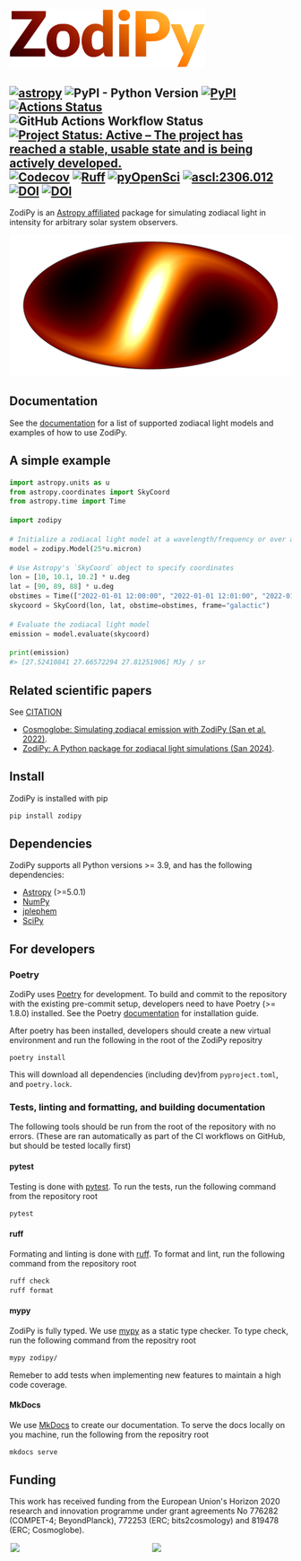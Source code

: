 
<img src="docs/img/zodipy_logo.png" width="350">

[![astropy](https://img.shields.io/badge/powered%20by-AstroPy-orange.svg)](http://www.astropy.org/)
![PyPI - Python Version](https://img.shields.io/pypi/pyversions/zodipy)
[![PyPI](https://img.shields.io/pypi/v/zodipy.svg?logo=python)](https://pypi.org/project/zodipy)
[![Actions Status](https://img.shields.io/github/actions/workflow/status/Cosmoglobe/Zodipy/tests.yml?branch=main&logo=github)](https://github.com/Cosmoglobe/Zodipy/actions)
![GitHub Actions Workflow Status](https://img.shields.io/github/actions/workflow/status/Cosmoglobe/zodipy/mkdocs-deploy.yml?branch=main&style=flat-square&logo=github&label=docs)
[![Project Status: Active – The project has reached a stable, usable state and is being actively developed.](https://img.shields.io/badge/repo_status-Active-success)](https://www.repostatus.org/#active)
[![Codecov](https://img.shields.io/codecov/c/github/Cosmoglobe/zodipy?token=VZP9L79EUJ&logo=codecov)](https://app.codecov.io/gh/Cosmoglobe/zodipy)
[![Ruff](https://img.shields.io/endpoint?url=https://raw.githubusercontent.com/astral-sh/ruff/main/assets/badge/v2.json)](https://github.com/astral-sh/ruff)
[![pyOpenSci](https://tinyurl.com/y22nb8up)](https://github.com/pyOpenSci/software-review/issues/161)
[![ascl:2306.012](https://img.shields.io/badge/ascl-2306.012-blue.svg?colorB=262255)](https://ascl.net/2306.012)
[![DOI](https://zenodo.org/badge/394929213.svg)](https://zenodo.org/doi/10.5281/zenodo.10999611)
[![DOI](https://joss.theoj.org/papers/10.21105/joss.06648/status.svg)](https://doi.org/10.21105/joss.06648)
---



ZodiPy is an [Astropy affiliated](https://www.astropy.org/affiliated/#affiliated-package-list) package for simulating zodiacal light in intensity for arbitrary solar system observers.

![plot](docs/img/zodipy_map.png)


## Documentation
See the [documentation](https://cosmoglobe.github.io/zodipy/) for a list of supported zodiacal light models and examples of how to use ZodiPy.

## A simple example
```python
import astropy.units as u
from astropy.coordinates import SkyCoord
from astropy.time import Time

import zodipy

# Initialize a zodiacal light model at a wavelength/frequency or over a bandpass
model = zodipy.Model(25*u.micron)

# Use Astropy's `SkyCoord` object to specify coordinates
lon = [10, 10.1, 10.2] * u.deg
lat = [90, 89, 88] * u.deg
obstimes = Time(["2022-01-01 12:00:00", "2022-01-01 12:01:00", "2022-01-01 12:02:00"])
skycoord = SkyCoord(lon, lat, obstime=obstimes, frame="galactic")

# Evaluate the zodiacal light model
emission = model.evaluate(skycoord)

print(emission)
#> [27.52410841 27.66572294 27.81251906] MJy / sr
```

## Related scientific papers
See [CITATION](https://github.com/Cosmoglobe/zodipy/blob/main/CITATION.bib)
- [Cosmoglobe: Simulating zodiacal emission with ZodiPy (San et al. 2022)](https://arxiv.org/abs/2205.12962). 
- [ZodiPy: A Python package for zodiacal light simulations (San 2024)](https://joss.theoj.org/papers/10.21105/joss.06648#). 


## Install
ZodiPy is installed with pip
```bash
pip install zodipy
```

## Dependencies
ZodiPy supports all Python versions >= 3.9, and has the following dependencies:
- [Astropy](https://www.astropy.org/) (>=5.0.1)
- [NumPy](https://numpy.org/)
- [jplephem](https://pypi.org/project/jplephem/)
- [SciPy](https://scipy.org/)

## For developers
### Poetry
ZodiPy uses [Poetry](https://python-poetry.org/) for development. To build and commit to the repository with the existing pre-commit setup, developers need to have Poetry (>= 1.8.0) installed. See the Poetry [documentation](https://python-poetry.org/docs/) for installation guide. 

After poetry has been installed, developers should create a new virtual environment and run the following in the root of the ZodiPy repositry
```
poetry install
```
This will download all dependencies (including dev)from `pyproject.toml`, and `poetry.lock`.

### Tests, linting and formatting, and building documentation
The following tools should be run from the root of the repository with no errors. (These are ran automatically as part of the CI workflows on GitHub, but should be tested locally first)

#### pytest
Testing is done with [pytest](https://docs.pytest.org/en/8.0.x/). To run the tests, run the following command from the repository root
```bash
pytest
``` 
#### ruff
Formating and linting is done with [ruff](https://github.com/astral-sh/ruff). To format and lint, run the following command from the repository root
```bash
ruff check
ruff format
``` 
#### mypy
ZodiPy is fully typed. We use [mypy](https://mypy-lang.org/) as a static type checker. To type check, run the following command from the repositry root

```bash
mypy zodipy/
```
Remeber to add tests when implementing new features to maintain a high code coverage.

#### MkDocs
We use [MkDocs](https://www.mkdocs.org/) to create our documentation. To serve the docs locally on you machine, run the following from the repositry root
```bash
mkdocs serve
```

## Funding
This work has received funding from the European Union's Horizon 2020 research and innovation programme under grant agreements No 776282 (COMPET-4; BeyondPlanck), 772253 (ERC; bits2cosmology) and 819478 (ERC; Cosmoglobe).


<div style="display: flex; flex-direction: row; justify-content: space-evenly">
    <img style="width: 49%; height: auto; max-width: 500px; align-self: center" src="https://user-images.githubusercontent.com/28634670/170697040-d5ec2935-29d0-4847-8999-9bc4eaa59e56.jpeg"> 
    &nbsp; 
    <img style="width: 49%; height: auto; max-width: 500px; align-self: center" src="https://user-images.githubusercontent.com/28634670/170697140-b010aa69-9f9a-44c0-b702-8a05ec0b6d3e.jpeg">
</div>
